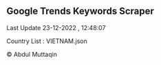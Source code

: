 

## Google Trends Keywords Scraper 
 
Last Update 23-12-2022 , 12:48:07

Country List :
VIETNAM.json



© Abdul Muttaqin 
